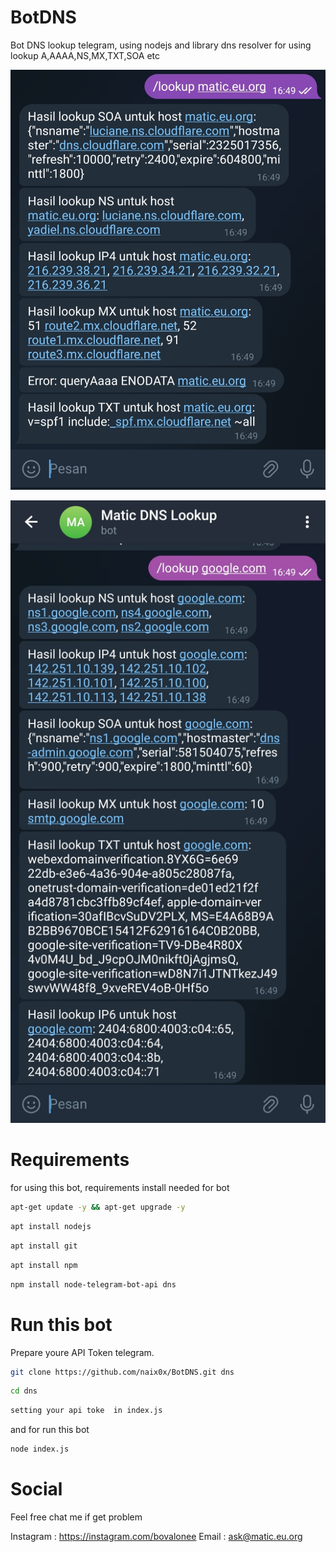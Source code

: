 # BotDNS
Bot DNS lookup telegram, using nodejs and library dns resolver for using lookup A,AAAA,NS,MX,TXT,SOA etc

<p align="center">
  <img src="https://raw.githubusercontent.com/naix0x/BotDNS/main/Screenshot_20231112-164920_Telegram.jpg" />
</p>

<p align="center">
  <img src="https://raw.githubusercontent.com/naix0x/BotDNS/main/Screenshot_20231112-164929_Telegram.jpg" />
</p>


# Requirements 

for using this bot, requirements install needed for bot

```bash
apt-get update -y && apt-get upgrade -y
```

```bash
apt install nodejs
```

```bash
apt install git
```

```bash
apt install npm
```

```bash
npm install node-telegram-bot-api dns
```

# Run this bot

Prepare youre API Token telegram.

```bash
git clone https://github.com/naix0x/BotDNS.git dns
```

```bash
cd dns
```

```bash
setting your api toke  in index.js 
```

and for run this bot
```bash
node index.js
```

# Social

Feel free chat me if get problem

Instagram : https://instagram.com/bovalonee
Email : ask@matic.eu.org
